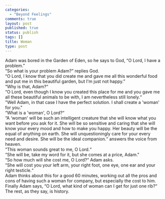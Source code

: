 ```yaml
--- 
categories: 
  - "Beyond Feelings"
comments: true
layout: post
published: true
status: publish
tags: []
title: Woman
type: post
---
```

<div id="msgcns!5F971C000415D85F!749" class="bvMsg"><div>Adam was bored in the Garden of Eden, so he says to God, “O Lord, I have a problem.” <br>“So what is your problem Adam?” replies God. <br>“O Lord, I know that you did create me and gave me all this wonderful food and put me in this beautiful garden, but I'm just not happy.” <br>“Why is that, Adam?“ <br>“O Lord, even though I know you created this place for me and you gave me all these beautiful animals to be with, I am nevertheless still lonely.“ <br>"Well Adam, in that case I have the perfect solution. I shall create a 'woman' for you."<br>“What is a 'woman', O Lord?“ <br>“A ‘woman' will be such an intelligent creature that she will know what you want before you ask for it. She will be so sensitive and caring that she will know your every mood and how to make you happy. Her beauty will be the equal of anything on earth. She will unquestioningly care for your every need and desire. She will be the ideal companion.“ answers the voice from heaven.<br>“This woman sounds great to me, O Lord.“ <br>“She will be, take my word for it, but she comes at a price, Adam."<br>“So how much will she cost me, O Lord?“ Adam asks. <br>“She will cost you your left arm, your right foot, one eye, one ear and your right testicle.“ <br>Adam thinks about this for a good 60 minutes, working out all the pros and cons of having such a woman for company, but especially the cost to him. <br>Finally Adam says, “O Lord, what kind of woman can I get for just one rib?“ <br>The rest, as they say, is history. </div></div>
